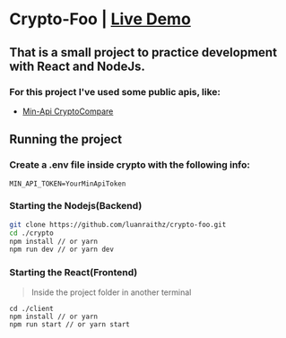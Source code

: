 # Crypto-Foo | [Live Demo](https://crypto-foo.herokuapp.com)

## That is a small project to practice development with React and NodeJs.

### For this project I've used some public apis, like: 
  * [Min-Api CryptoCompare](https://min-api.cryptocompare.com/)

## Running the project

### Create a .env file inside crypto with the following info:
```
MIN_API_TOKEN=YourMinApiToken
```
### Starting the Nodejs(Backend)
```bash
git clone https://github.com/luanraithz/crypto-foo.git
cd ./crypto
npm install // or yarn
npm run dev // or yarn dev
```

### Starting the React(Frontend)
> Inside the project folder in another terminal

```console
cd ./client
npm install // or yarn
npm run start // or yarn start

```
